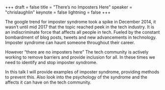 +++
draft = false
title = "There’s no Imposters Here"
speaker = "chrislaughlin"
keynote = false
lightning = false
+++

The google trend for imposter syndrome took a spike in December 2014, it wasn’t until mid 2017 that the topic reached peek in the tech industry. It is an indiscriminate force that affects all people in tech. Fueled by the constant bombardment of blog posts, tweets and new advancements in technology. Imposter syndrome can haunt someone throughout their career.

However “there are no imposters here” The tech community is actively working to remove barriers and provide inclusion for all. In these times we need to identify and stop imposter syndrome. 

In this talk I will provide examples of imposter syndrome, providing methods to prevent this. Also look into the psychology of the syndrome and the affects it can have on the tech community.